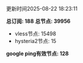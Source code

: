 更新时间2025-08-22 18:23:11

**总订阅: 188**
**总节点: 39956**
- vless节点: 15498
- hysteria2节点: 15

**google ping有效节点: 128**
